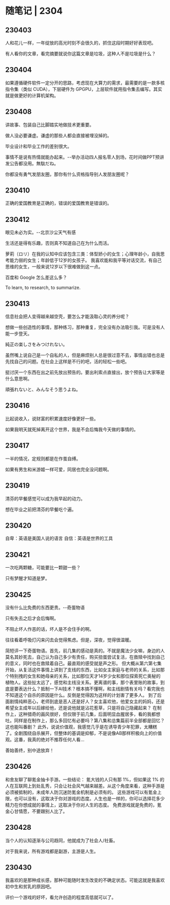 # 随笔记 | 2304

## 230403

人和花儿一样，一年绽放的高光时刻不会很久的，抓住这段时期好好表现吧。

有人看你的文章，看完摘要就说你这篇文章是垃圾，这种人不是垃圾是什么？

## 230404

如果遵循硬件软件一定分开的思路，考虑现在大算力的需求，最需要的是一款多核指令集（类似 CUDA），下层硬件为 GPGPU，上层软件就用指令集去编写。其实就是做更好的计算机架构。

## 230408

讲故事、包装自己比脚踏实地做技术更重要。

做人没必要谦虚。谦虚的那些人都会直接被埋没掉的。

毕业设计和毕业工作的差别很大。

事情不是说有热情就能办起来。--举办活动四人报名零人到场，花时间做PPT预讲发公告都没用。無駄だね。

你都没有勇气发朋友圈，那你有什么资格指导别人发朋友圈呢？

## 230410

正确的爱国教育是正确的，错误的爱国教育是错误的。

## 230412

眼见未必为实。--北京沙尘天气有感

生活还是得有乐趣，否则真不知道自己在为什么而活。

萝莉（ロリ）在我的认知中应该包含三类：体型娇小的女生；心理年龄小，自我思考能力弱的女生；年龄低于12岁的女孩子。
我喜欢能和我平等对话交流，有自己思维的女生，一般来说12岁以下很难做到这一点。

百度和 Google 怎么差这么多？

To learn, to research, to summarize.

## 230413

信息社会把人变得越来越空壳，要怎么才能汲取心灵的养分呢？

想做一些创造性的事情，那种练习，那种重复，完全没有办法吸引我。可是没有人能一步登天。

純正の楽しさをみつけれない。

虽然嘴上说自己是一个自私的人，但是麻烦别人总是很过意不去，事情出错也总是先找自己的问题。在社会上这样是不行的吧，活的轻松一些吧。

挺讨厌一个东西在出之前先放出预告的。要出利索点直接出，放个预告让大家等是什么意思啊。

頑張れないと、みんなそう思うよね。

## 230416

比起说收入，说财富的积累速度好像更好一些。

如果我明天就死掉离开这个世界，我是不会后悔我今天做的事情的。

## 230417

一半的情况，定规则都是在作茧自缚。

如果有男生和米游姬一样可爱，同居也完全没问题啊。

## 230419

清芬的早餐感觉可以成为我早起的动力。

想在毕业之前把清芬的早餐吃个遍。

## 230420

自卑：英语是美国人说的语言
自信：英语是世界的工具

## 230421

一次吃两颗糖，可能要比一颗甜一些？

只有梦醒才知道是梦。

## 230425

没有什么比免费的东西更贵。--奇蛋物语

只有失去之后才会后悔啊。

不阻止坏人作恶的话，坏人是不会住手的啊。

往往看着呼吸灯闪来闪去会觉得焦虑。但是，深夜，觉得很温暖。

简短评一下奇蛋物语。首先，前几集的感动是真的。不就是魔法少女嘛，身边的人莫名其妙死去，自己认为自己多少有责任，购买扭蛋尝试复活，在救赎中找到自己的意义，同时也在救赎着自己。最直观的感受就是声之形。
但大概从第六第七集开始，从复活这件事情上讲到了支线的东西，比如女主家庭与老师的关系，比如那个特别拽的女生和她母亲的关系，比如那位天才14岁少女和那位探索死亡奥秘的植物人。这些扯太远了，感觉和主线没关系。更离谱的事，那个表里账的故事，到底是要表达什么？抵制一下AI技术？根本搞不懂啊，和主线剧情有关吗？看完我也不知道这个自杀的原因是什么。反倒是觉得因为这样的计划害了更多人。
到了后面剧情纯粹恶心，老师到底是恶人还是好人？女主喜欢他，他爱女主的妈妈，还是希望女主成年以后嫁给他，还是说他就是沾花惹草，只是将自己隐藏起来？
在制作上，这种猎奇的画风很好，但仅限于前几集，后面明显血腥居多，看的我都想吐。同样是在制作上，那么多回忆有必要吗？第八集和总集篇前半全部都是回忆？这也能叫番剧？
此外，说说价值观，我感觉几乎是在诱导青少年犯罪，太糟糕了。全剧围绕自杀展开，但整体的基调是抑郁，不是说像AB那样积极向上的价值观。这番，我真的绝对不推荐任何人看...

善始善终，别中途放弃！

## 230426

和舍友聊了聊氪金抽卡手游。一些结论：
氪大钱的人只有那 1%，但如果这 1% 的人在互联网上到处乱秀，只会让社会风气越来越差。从这个角度来看，这种手游是必须被抵制的，未成年人防沉迷防氪金机制是必须有的。
这些游戏可以有氪金上限，也可以没有，这取决于你对游戏的态度。人生也是一样的，你可以选择花多少精力在你想成就的事情上，这取决于你对人生的态度。
免费游戏就是免费的，氪金心甘情愿，不要跟别人比了。

## 230428

当个人的认知逐渐与公司趋同，他就成为了社会人/社畜。

对于我来说，所有游戏都是副游，主游是人生。

## 230430

我喜欢的是那种成长感，那种可能随时发生改变的不确定状态。可能这就是我喜欢初中生和贫乳的原因吧。

评价一个游戏的好坏，看允许创造的程度高低就可以了。

